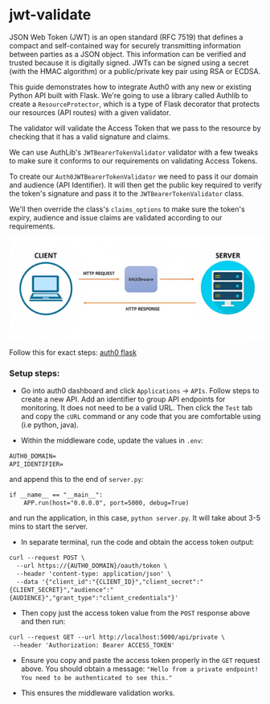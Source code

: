 # jwt-validate


JSON Web Token (JWT) is an open standard (RFC 7519) that defines a compact and self-contained way for securely transmitting information between parties as a JSON object. This information can be verified and trusted because it is digitally signed. JWTs can be signed using a secret (with the HMAC algorithm) or a public/private key pair using RSA or ECDSA.

This guide demonstrates how to integrate Auth0 with any new or existing Python API built with Flask. We're going to use a library called Authlib to create a `ResourceProtector`, which is a type of Flask decorator that protects our resources (API routes) with a given validator.

The validator will validate the Access Token that we pass to the resource by checking that it has a valid signature and claims.

We can use AuthLib's `JWTBearerTokenValidator` validator with a few tweaks to make sure it conforms to our requirements on validating Access Tokens.

To create our `Auth0JWTBearerTokenValidator` we need to pass it our domain and audience (API Identifier). It will then get the public key required to verify the token's signature and pass it to the `JWTBearerTokenValidator` class.

We'll then override the class's `claims_options` to make sure the token's expiry, audience and issue claims are validated according to our requirements.

![JWT Flow](middleware-flow.jpg "JWT Flow")

Follow this for exact steps: [auth0 flask](https://auth0.com/docs/quickstart/backend/python/interactive)

### Setup steps:

- Go into auth0 dashboard and click `Applications` -> `APIs`. Follow steps to create a new API. Add an identifier to group API endpoints for monitoring. It does not need to be a valid URL. Then click the `Test` tab and copy the `cURL` command or any code that you are comfortable using (i.e python, java).   

- Within the middleware code, update the values in `.env`: 

```
AUTH0_DOMAIN=
API_IDENTIFIER=
```
and append this to the end of `server.py`: 

```
if __name__ == "__main__": 
    APP.run(host="0.0.0.0", port=5000, debug=True) 
```

and run the application, in this case, `python server.py`. It will take about 3-5 mins to start the server. 

  
- In separate terminal, run the code and obtain the access token output: 

```
curl --request POST \ 
  --url https://{AUTH0_DOMAIN}/oauth/token \ 
  --header 'content-type: application/json' \ 
  --data '{"client_id":"{CLIENT_ID}","client_secret":"{CLIENT_SECRET}","audience":"{AUDIENCE}","grant_type":"client_credentials"}' 
```

- Then copy just the access token value from the `POST` response above and then run: 

```
curl --request GET --url http://localhost:5000/api/private \ 
 --header 'Authorization: Bearer ACCESS_TOKEN' 
```

- Ensure you copy and paste the access token properly in the `GET` request above. You should obtain a message: 
`"Hello from a private endpoint! You need to be authenticated to see this."` 
  
- This ensures the middleware validation works.
